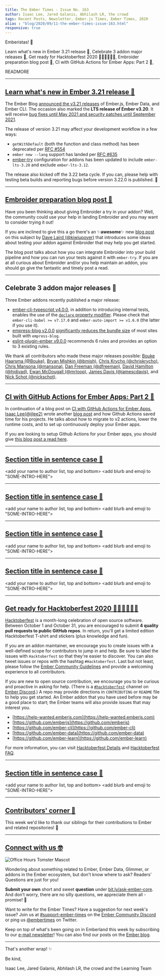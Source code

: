 ```yaml
---
title: The Ember Times - Issue No. 163
author: Isaac Lee, Jared Galanis, Abhilash LR, the crowd
tags: Recent Posts, Newsletter, Ember.js Times, Ember Times, 2020
alias : "blog/2020/09/11-the-ember-times-issue-163.html"
responsive: true
---
```


<SAYING-HELLO-IN-YOUR-FAVORITE-LANGUAGE> Emberistas! 🐹

Learn what's new in Ember 3.21 release 🎉,
Celebrate 3 addon major releases 🌟,
Get ready for Hacktoberfest 2020 👩🏽‍💻🧑🏽‍💻,
Embroider preparation blog post 📖,
CI with GitHub Actions for Ember Apps: Part 2 🎥,

READMORE

---

## [Learn what's new in Ember 3.21 release 🎉](https://blog.emberjs.com/2020/09/02/ember-3-21-released.html)

The Ember Blog [announced the v3.21 releases](https://blog.emberjs.com/2020/09/02/ember-3-21-released.html) of Ember.js, Ember Data, and Ember CLI. The occasion also marked the **LTS release of Ember v3.20**. It will receive [bug fixes until May 2021 and security patches until September 2021](https://emberjs.com/releases/lts).

The release of version 3.21 may affect your development workflow in a few ways:

- `getWithDefault` (both the function and class method) has been deprecated per [RFC #554](https://github.com/emberjs/rfcs/blob/master/text/0554-deprecate-getwithdefault.md)
- `ember new --lang` support has landed per [RFC #635](https://github.com/emberjs/rfcs/blob/master/text/0635-ember-new-lang.md)
- [ember-try](https://github.com/ember-cli/ember-try) configuration for addons has been updated to include `ember-lts-3.20` and exclude `ember-lts-3.12`.

The release also kicked off the 3.22 beta cycle. If you can, please help with testing beta builds and reporting bugs before version 3.22.0 is published. 💜

---

## [Embroider preparation blog post 📖](https://medium.com/@kiwiupover/embroider-preparation-14d59edafc0b)

Have you been thinking about giving Embroider a try in your addon? Well, the community could use your help in landing Embroider and you may want to consider trying it out! 

If you are inclined to give this a go there's an ✨**awesome**✨ new [blog post](https://medium.com/@kiwiupover/embroider-preparation-14d59edafc0b) on this subject by [Dave Laird (@kiwiupover)](https://github.com/kiwiupover) that introduces some ideas about testing your addon against Embroider that may help you get started.

The blog post talks about how you can integrate Embroider into your build pipeline and how you can run your tests against it with `ember-try`. If you are at all curious about Embroider and/or you help maintain an addon, you should go give the fantastic and timely post a read.

---

## Celebrate 3 addon major releases 🌟

Three Ember addons recently published a major release:

- [ember-cli-typescript v4.0.0](https://github.com/typed-ember/ember-cli-typescript/releases/tag/v4.0.0), in addition to introducing internal tests, enables the use of the [`declare` property modifier](https://www.typescriptlang.org/docs/handbook/release-notes/typescript-3-7.html#the-usedefineforclassfields-flag-and-the-declare-property-modifier). Please check that `ember-cli-babel >= v7.17.0` and `ember-auto-import >= v1.6.0` (the latter if you use it).
- [empress-blog v2.0.0](https://github.com/empress/empress-blog/releases/tag/v2.0.0) [significantly reduces the bundle size](https://twitter.com/real_ate/status/1301536390845534208) of most sites built with `empress-blog`. 
- [eslint-plugin-ember v9.0.0](https://github.com/ember-cli/eslint-plugin-ember/releases/tag/v9.0.0) recommends 6 rules and provides an option to 3 existing rules.

We thank all contributors who made these major releases possible: [Bouke Haarsma (@Bouke)](https://github.com/Bouke), [Bryan Mishkin (@bmish)](https://github.com/bmish), [Chris Krycho (@chriskrycho)](https://github.com/chriskrycho), [Chris Mansona (@mansona)](https://github.com/mansona), [Dan Freeman (@dfreeman)](https://github.com/dfreeman), [David Hamilton (@hjdivad)](https://github.com/hjdivad), [Ewan McDougall (@mrloop)](https://github.com/mrloop), [James Davis (@jamescdavis)](https://github.com/jamescdavis), and [Nick Schot (@nickschot)](https://github.com/nickschot).

---

## [CI with GitHub Actions for Ember Apps: Part 2 🎥](https://crunchingnumbers.live/2020/08/31/ci-with-github-actions-for-ember-apps-part-2/)

In continuation of a blog post on [CI with GitHub Actions for Ember Apps](https://crunchingnumbers.live/2020/03/17/ci-with-github-actions-for-ember-apps/), [Isaac Lee(@ijlee2)](https://github.com/ijlee2) wrote another [blog post](https://crunchingnumbers.live/2020/08/31/ci-with-github-actions-for-ember-apps-part-2/) and how Github Actions saved time for his projects. He talks about how to migrate to v2 actions, lower the runtime costs, and to set up continuously deploy your Ember apps.

If you are looking to setup Github Actions for your Ember apps, you should give [this blog post a read here](https://crunchingnumbers.live/2020/03/17/ci-with-github-actions-for-ember-apps/).

---

## [Section title in sentence case 🐹](section-url)

<change section title emoji>
<consider adding some bold to your paragraph>
<please include link to external article/repo/etc in paragraph / body text, not just header title above>

<add your name to author list, top and bottom>
<add blurb and emoji to "SOME-INTRO-HERE">

---

## [Section title in sentence case 🐹](section-url)

<change section title emoji>
<consider adding some bold to your paragraph>
<please include link to external article/repo/etc in paragraph / body text, not just header title above>

<add your name to author list, top and bottom>
<add blurb and emoji to "SOME-INTRO-HERE">

---

## [Section title in sentence case 🐹](section-url)

<change section title emoji>
<consider adding some bold to your paragraph>
<please include link to external article/repo/etc in paragraph / body text, not just header title above>

<add your name to author list, top and bottom>
<add blurb and emoji to "SOME-INTRO-HERE">

---

## [Section title in sentence case 🐹](section-url)

<change section title emoji>
<consider adding some bold to your paragraph>
<please include link to external article/repo/etc in paragraph / body text, not just header title above>

<add your name to author list, top and bottom>
<add blurb and emoji to "SOME-INTRO-HERE">

---

## [Get ready for Hacktoberfest 2020 👩🏽‍💻🧑🏽‍💻](https://hacktoberfest.digitalocean.com/)

[Hacktoberfest](https://hacktoberfest.digitalocean.com/) is a month-long celebration of open source software. Between October 1 and October 31, you are encouraged to submit **4 quality pull requests to public GitHub repos**. In return, you'll get a limited edition Hacktoberfest T-shirt and stickers (plus knowledge and fun).

If you are an addon maintainer, we encourage you to create issues with a well-defined scope for contributors to jump in and help. Be sure to label the issues with `Hacktoberfest` so that they're easier to discover. You can also tweet issues or repos with the hashtag `#Hacktoberfest`. Last but not least, please follow the [Ember Community Guidelines](https://emberjs.com/guidelines) and provide a welcoming experience to all contributors.

If you are new to open source contribution, we encourage you to be curious and proactive in asking for help. (There is a [`#hacktoberfest`](https://discord.com/channels/480462759797063690/496453502298750988) channel on [Ember Discord](https://discord.gg/emberjs).) A repo may provide directions in `CONTRIBUTING` or `README` file to help you get started. An Ember addon that you have used before may be a good place to start; the Ember teams will also provide issues that may interest you.

- [https://help-wanted.emberjs.com](https://help-wanted.emberjs.com)
- [https://github.com/emberjs](https://github.com/emberjs)
- [https://github.com/ember-cli](https://github.com/ember-cli)
- [https://github.com/ember-data](https://github.com/ember-data)
- [https://github.com/ember-learn](https://github.com/ember-learn)

For more information, you can visit [Hacktoberfest Details](https://hacktoberfest.digitalocean.com/details) and [Hacktoberfest FAQ](https://hacktoberfest.digitalocean.com/faq).

---

## [Section title in sentence case 🐹](section-url)

<change section title emoji>
<consider adding some bold to your paragraph>
<please include link to external article/repo/etc in paragraph / body text, not just header title above>

<add your name to author list, top and bottom>
<add blurb and emoji to "SOME-INTRO-HERE">

---

## [Contributors' corner 👏](https://guides.emberjs.com/release/contributing/repositories/)

<p>This week we'd like to thank our siblings for their contributions to Ember and related repositories! 💖</p>

---

## [Connect with us 🤓](https://docs.google.com/forms/d/e/1FAIpQLScqu7Lw_9cIkRtAiXKitgkAo4xX_pV1pdCfMJgIr6Py1V-9Og/viewform)

<div class="blog-row">
  <img class="float-right small transparent padded" alt="Office Hours Tomster Mascot" title="Readers' Questions" src="/images/tomsters/officehours.png" />

  <p>Wondering about something related to Ember, Ember Data, Glimmer, or addons in the Ember ecosystem, but don't know where to ask? Readers’ Questions are just for you!</p>

  <p><strong>Submit your own</strong> short and sweet <strong>question</strong> under <a href="https://bit.ly/ask-ember-core" target="rq">bit.ly/ask-ember-core</a>. And don’t worry, there are no silly questions, we appreciate them all - promise! 🤞</p>

  <p>Want to write for the Ember Times? Have a suggestion for next week's issue? Join us at <a href="https://discordapp.com/channels/480462759797063690/485450546887786506">#support-ember-times</a> on the <a href="https://discordapp.com/invite/zT3asNS">Ember Community Discord</a> or ping us <a href="https://twitter.com/embertimes">@embertimes</a> on Twitter.</p>

  <p>Keep on top of what's been going on in Emberland this week by subscribing to our <a href="https://the-emberjs-times.ongoodbits.com/">e-mail newsletter</a>! You can also find our posts on the <a href="https://emberjs.com/blog/tags/newsletter.html">Ember blog</a>.</p>
</div>

---

That's another wrap! ✨

Be kind,

Isaac Lee, Jared Galanis, Abhilash LR, the crowd and the Learning Team
